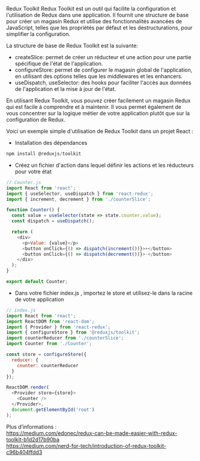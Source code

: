 Redux Toolkit
Redux Toolkit est un outil qui facilite la configuration et l'utilisation de Redux dans une application. Il fournit une structure de base pour créer un magasin Redux et utilise des fonctionnalités avancées de JavaScript, telles que les propriétés par défaut et les destructurations, pour simplifier la configuration.

La structure de base de Redux Toolkit est la suivante:

- createSlice: permet de créer un réducteur et une action pour une partie spécifique de l'état de l'application.
- configureStore: permet de configurer le magasin global de l'application, en utilisant des options telles que les middlewares et les enhancers.
- useDispatch, useSelector: des hooks pour faciliter l'accès aux données de l'application et la mise à jour de l'état.

En utilisant Redux Toolkit, vous pouvez créer facilement un magasin Redux qui est facile à comprendre et à maintenir. Il vous permet également de vous concentrer sur la logique métier de votre application plutôt que sur la configuration de Redux.

Voici un exemple simple d'utilisation de Redux Toolkit dans un projet React :

- Installation des dépendances 
```javascript 
npm install @reduxjs/toolkit
```

- Créez un fichier d'action dans lequel définir les actions et les réducteurs pour votre état 

```javascript 
// Counter.js
import React from 'react';
import { useSelector, useDispatch } from 'react-redux';
import { increment, decrement } from './counterSlice';

function Counter() {
  const value = useSelector(state => state.counter.value);
  const dispatch = useDispatch();

  return (
    <div>
      <p>Value: {value}</p>
      <button onClick={() => dispatch(increment())}>+</button>
      <button onClick={() => dispatch(decrement())}>-</button>
    </div>
  );
}

export default Counter;

```
- Dans votre fichier index.js , importez le store et utilisez-le dans la racine de votre application 
```javascript 
// index.js
import React from 'react';
import ReactDOM from 'react-dom';
import { Provider } from 'react-redux';
import { configureStore } from '@reduxjs/toolkit';
import counterReducer from './counterSlice';
import Counter from './Counter';

const store = configureStore({
  reducer: {
    counter: counterReducer
  }
});

ReactDOM.render(
  <Provider store={store}>
    <Counter />
  </Provider>,
  document.getElementById('root')
);

```

Plus d’informations :   
https://medium.com/edonec/redux-can-be-made-easier-with-redux-toolkit-b1d2d17b90ba  
https://medium.com/nerd-for-tech/introduction-of-redux-toolkit-c96b404ffdd3
